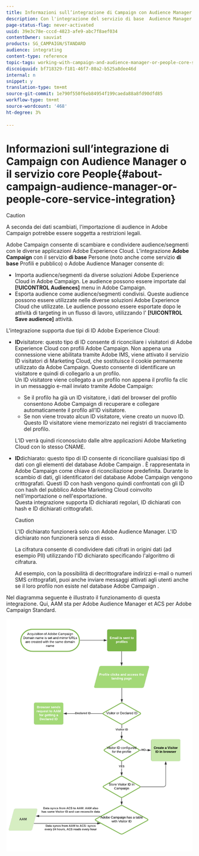 ```yaml
---
title: Informazioni sull’integrazione di Campaign con Audience Manager o il servizio core People
description: Con l'integrazione del servizio di base  Audience Manager / Persone, potete condividere audience o segmenti all'interno delle diverse soluzioni Adobe Experience Cloud.
page-status-flag: never-activated
uuid: 39e3c78e-cccd-4823-afe9-abc7f8aef034
contentOwner: sauviat
products: SG_CAMPAIGN/STANDARD
audience: integrating
content-type: reference
topic-tags: working-with-campaign-and-audience-manager-or-people-core-service
discoiquuid: bf718329-f181-46f7-80a2-b525a8dee46d
internal: n
snippet: y
translation-type: tm+mt
source-git-commit: 1e790f550f6eb84954f199caeda88a8fd90dfd85
workflow-type: tm+mt
source-wordcount: '468'
ht-degree: 3%

---
```



# Informazioni sull’integrazione di Campaign con Audience Manager o il servizio core People{#about-campaign-audience-manager-or-people-core-service-integration}

>[!CAUTION]
>
>A seconda dei dati scambiati, l&#39;importazione di audience in  Adobe Campaign potrebbe essere soggetta a restrizioni legali.

 Adobe Campaign consente di scambiare e condividere audience/segmenti con le diverse applicazioni Adobe Experience Cloud. L’integrazione **Adobe Campaign** con il servizio **di base** Persone (noto anche come servizio **di base** Profili e pubblico) o Adobe Audience Manager consente di:

* Importa audience/segmenti da diverse soluzioni Adobe Experience Cloud in  Adobe Campaign. Le audience possono essere importate dal **[!UICONTROL Audiences]** menu in  Adobe Campaign.
* Esporta audience come audience/segmenti condivisi. Queste audience possono essere utilizzate nelle diverse soluzioni Adobe Experience Cloud che utilizzate. Le audience possono essere esportate dopo le attività di targeting in un flusso di lavoro, utilizzando l&#39; **[!UICONTROL Save audience]** attività.

L&#39;integrazione supporta due tipi di ID Adobe Experience Cloud:

* **ID**visitatore: questo tipo di ID consente di riconciliare i visitatori di Adobe Experience Cloud con  profili Adobe Campaign. Non appena una connessione viene abilitata tramite  Adobe IMS, viene attivato il servizio ID visitatori di Marketing Cloud, che sostituisce il cookie permanente utilizzato da  Adobe Campaign. Questo consente di identificare un visitatore e quindi di collegarlo a un profilo.
   <br>Un ID visitatore viene collegato a un profilo non appena il profilo fa clic in un messaggio e-mail inviato tramite  Adobe Campaign:
   * Se il profilo ha già un ID visitatore, i dati del browser del profilo consentono  Adobe Campaign di recuperare e collegare automaticamente il profilo all’ID visitatore.
   * Se non viene trovato alcun ID visitatore, viene creato un nuovo ID. Questo ID visitatore viene memorizzato nei registri di tracciamento del profilo.

   L’ID verrà quindi riconosciuto dalle altre applicazioni Adobe Marketing Cloud con lo stesso CNAME.

* **ID**dichiarato: questo tipo di ID consente di riconciliare qualsiasi tipo di dati con gli elementi del database Adobe Campaign . È rappresentata in  Adobe Campaign come chiave di riconciliazione predefinita. Durante lo scambio di dati, gli identificatori del database Adobe Campaign  vengono crittografati. Questi ID con hash vengono quindi confrontati con gli ID con hash del pubblico Adobe Marketing Cloud coinvolto nell&#39;importazione o nell&#39;esportazione.
   <br>Questa integrazione supporta ID dichiarati regolari, ID dichiarati con hash e ID dichiarati crittografati.

   >[!CAUTION]
   >
   >L&#39;ID dichiarato funzionerà solo con Adobe Audience Manager. L&#39;ID dichiarato non funzionerà senza di esso.

   La cifratura consente di condividere dati cifrati in origini dati (ad esempio PII) utilizzando l&#39;ID dichiarato specificando l&#39;algoritmo di cifratura.

   Ad esempio, con la possibilità di decrittografare indirizzi e-mail o numeri SMS crittografati, puoi anche inviare messaggi attivati agli utenti anche se il loro profilo non esiste nel database Adobe Campaign .

Nel diagramma seguente è illustrato il funzionamento di questa integrazione. Qui, AAM sta per Adobe Audience Manager et ACS per  Adobe Campaign Standard.

![](assets/aam_diagram.png)